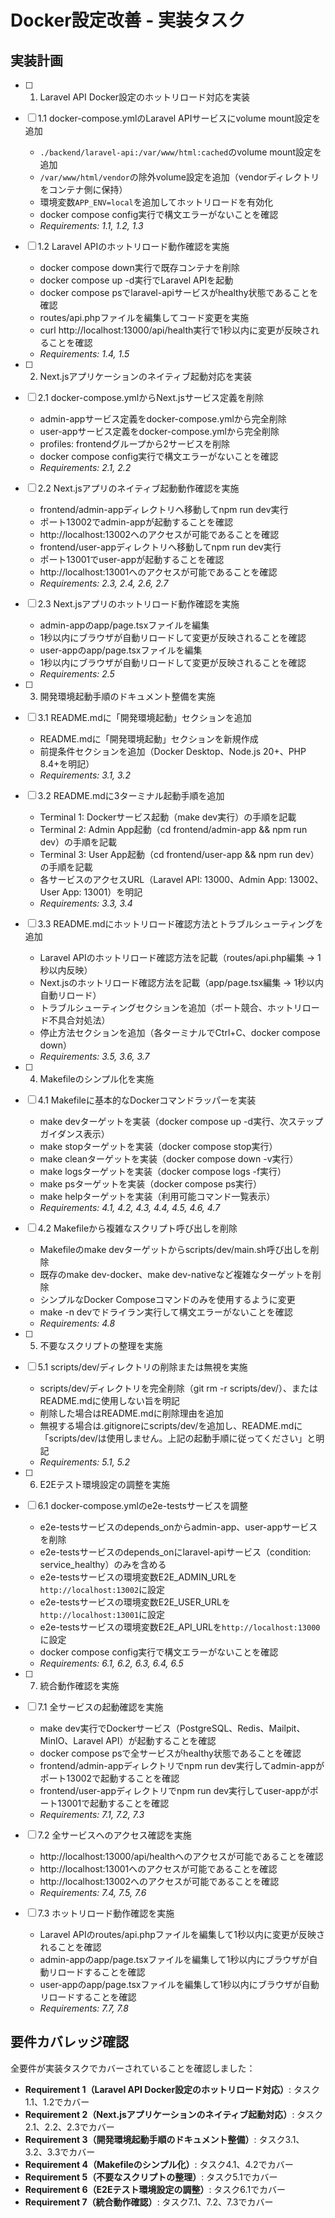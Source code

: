 # Docker設定改善 - 実装タスク

## 実装計画

- [ ] 1. Laravel API Docker設定のホットリロード対応を実装
- [ ] 1.1 docker-compose.ymlのLaravel APIサービスにvolume mount設定を追加
  - `./backend/laravel-api:/var/www/html:cached`のvolume mount設定を追加
  - `/var/www/html/vendor`の除外volume設定を追加（vendorディレクトリをコンテナ側に保持）
  - 環境変数`APP_ENV=local`を追加してホットリロードを有効化
  - docker compose config実行で構文エラーがないことを確認
  - _Requirements: 1.1, 1.2, 1.3_

- [ ] 1.2 Laravel APIのホットリロード動作確認を実施
  - docker compose down実行で既存コンテナを削除
  - docker compose up -d実行でLaravel APIを起動
  - docker compose psでlaravel-apiサービスがhealthy状態であることを確認
  - routes/api.phpファイルを編集してコード変更を実施
  - curl http://localhost:13000/api/health実行で1秒以内に変更が反映されることを確認
  - _Requirements: 1.4, 1.5_

- [ ] 2. Next.jsアプリケーションのネイティブ起動対応を実装
- [ ] 2.1 docker-compose.ymlからNext.jsサービス定義を削除
  - admin-appサービス定義をdocker-compose.ymlから完全削除
  - user-appサービス定義をdocker-compose.ymlから完全削除
  - profiles: frontendグループから2サービスを削除
  - docker compose config実行で構文エラーがないことを確認
  - _Requirements: 2.1, 2.2_

- [ ] 2.2 Next.jsアプリのネイティブ起動動作確認を実施
  - frontend/admin-appディレクトリへ移動してnpm run dev実行
  - ポート13002でadmin-appが起動することを確認
  - http://localhost:13002へのアクセスが可能であることを確認
  - frontend/user-appディレクトリへ移動してnpm run dev実行
  - ポート13001でuser-appが起動することを確認
  - http://localhost:13001へのアクセスが可能であることを確認
  - _Requirements: 2.3, 2.4, 2.6, 2.7_

- [ ] 2.3 Next.jsアプリのホットリロード動作確認を実施
  - admin-appのapp/page.tsxファイルを編集
  - 1秒以内にブラウザが自動リロードして変更が反映されることを確認
  - user-appのapp/page.tsxファイルを編集
  - 1秒以内にブラウザが自動リロードして変更が反映されることを確認
  - _Requirements: 2.5_

- [ ] 3. 開発環境起動手順のドキュメント整備を実施
- [ ] 3.1 README.mdに「開発環境起動」セクションを追加
  - README.mdに「開発環境起動」セクションを新規作成
  - 前提条件セクションを追加（Docker Desktop、Node.js 20+、PHP 8.4+を明記）
  - _Requirements: 3.1, 3.2_

- [ ] 3.2 README.mdに3ターミナル起動手順を追加
  - Terminal 1: Dockerサービス起動（make dev実行）の手順を記載
  - Terminal 2: Admin App起動（cd frontend/admin-app && npm run dev）の手順を記載
  - Terminal 3: User App起動（cd frontend/user-app && npm run dev）の手順を記載
  - 各サービスのアクセスURL（Laravel API: 13000、Admin App: 13002、User App: 13001）を明記
  - _Requirements: 3.3, 3.4_

- [ ] 3.3 README.mdにホットリロード確認方法とトラブルシューティングを追加
  - Laravel APIのホットリロード確認方法を記載（routes/api.php編集 → 1秒以内反映）
  - Next.jsのホットリロード確認方法を記載（app/page.tsx編集 → 1秒以内自動リロード）
  - トラブルシューティングセクションを追加（ポート競合、ホットリロード不具合対処法）
  - 停止方法セクションを追加（各ターミナルでCtrl+C、docker compose down）
  - _Requirements: 3.5, 3.6, 3.7_

- [ ] 4. Makefileのシンプル化を実施
- [ ] 4.1 Makefileに基本的なDockerコマンドラッパーを実装
  - make devターゲットを実装（docker compose up -d実行、次ステップガイダンス表示）
  - make stopターゲットを実装（docker compose stop実行）
  - make cleanターゲットを実装（docker compose down -v実行）
  - make logsターゲットを実装（docker compose logs -f実行）
  - make psターゲットを実装（docker compose ps実行）
  - make helpターゲットを実装（利用可能コマンド一覧表示）
  - _Requirements: 4.1, 4.2, 4.3, 4.4, 4.5, 4.6, 4.7_

- [ ] 4.2 Makefileから複雑なスクリプト呼び出しを削除
  - Makefileのmake devターゲットからscripts/dev/main.sh呼び出しを削除
  - 既存のmake dev-docker、make dev-nativeなど複雑なターゲットを削除
  - シンプルなDocker Composeコマンドのみを使用するように変更
  - make -n devでドライラン実行して構文エラーがないことを確認
  - _Requirements: 4.8_

- [ ] 5. 不要なスクリプトの整理を実施
- [ ] 5.1 scripts/dev/ディレクトリの削除または無視を実施
  - scripts/dev/ディレクトリを完全削除（git rm -r scripts/dev/）、またはREADME.mdに使用しない旨を明記
  - 削除した場合はREADME.mdに削除理由を追加
  - 無視する場合は.gitignoreにscripts/dev/を追加し、README.mdに「scripts/dev/は使用しません。上記の起動手順に従ってください」と明記
  - _Requirements: 5.1, 5.2_

- [ ] 6. E2Eテスト環境設定の調整を実施
- [ ] 6.1 docker-compose.ymlのe2e-testsサービスを調整
  - e2e-testsサービスのdepends_onからadmin-app、user-appサービスを削除
  - e2e-testsサービスのdepends_onにlaravel-apiサービス（condition: service_healthy）のみを含める
  - e2e-testsサービスの環境変数E2E_ADMIN_URLを`http://localhost:13002`に設定
  - e2e-testsサービスの環境変数E2E_USER_URLを`http://localhost:13001`に設定
  - e2e-testsサービスの環境変数E2E_API_URLを`http://localhost:13000`に設定
  - docker compose config実行で構文エラーがないことを確認
  - _Requirements: 6.1, 6.2, 6.3, 6.4, 6.5_

- [ ] 7. 統合動作確認を実施
- [ ] 7.1 全サービスの起動確認を実施
  - make dev実行でDockerサービス（PostgreSQL、Redis、Mailpit、MinIO、Laravel API）が起動することを確認
  - docker compose psで全サービスがhealthy状態であることを確認
  - frontend/admin-appディレクトリでnpm run dev実行してadmin-appがポート13002で起動することを確認
  - frontend/user-appディレクトリでnpm run dev実行してuser-appがポート13001で起動することを確認
  - _Requirements: 7.1, 7.2, 7.3_

- [ ] 7.2 全サービスへのアクセス確認を実施
  - http://localhost:13000/api/healthへのアクセスが可能であることを確認
  - http://localhost:13001へのアクセスが可能であることを確認
  - http://localhost:13002へのアクセスが可能であることを確認
  - _Requirements: 7.4, 7.5, 7.6_

- [ ] 7.3 ホットリロード動作確認を実施
  - Laravel APIのroutes/api.phpファイルを編集して1秒以内に変更が反映されることを確認
  - admin-appのapp/page.tsxファイルを編集して1秒以内にブラウザが自動リロードすることを確認
  - user-appのapp/page.tsxファイルを編集して1秒以内にブラウザが自動リロードすることを確認
  - _Requirements: 7.7, 7.8_

## 要件カバレッジ確認

全要件が実装タスクでカバーされていることを確認しました：

- **Requirement 1（Laravel API Docker設定のホットリロード対応）**: タスク1.1、1.2でカバー
- **Requirement 2（Next.jsアプリケーションのネイティブ起動対応）**: タスク2.1、2.2、2.3でカバー
- **Requirement 3（開発環境起動手順のドキュメント整備）**: タスク3.1、3.2、3.3でカバー
- **Requirement 4（Makefileのシンプル化）**: タスク4.1、4.2でカバー
- **Requirement 5（不要なスクリプトの整理）**: タスク5.1でカバー
- **Requirement 6（E2Eテスト環境設定の調整）**: タスク6.1でカバー
- **Requirement 7（統合動作確認）**: タスク7.1、7.2、7.3でカバー
